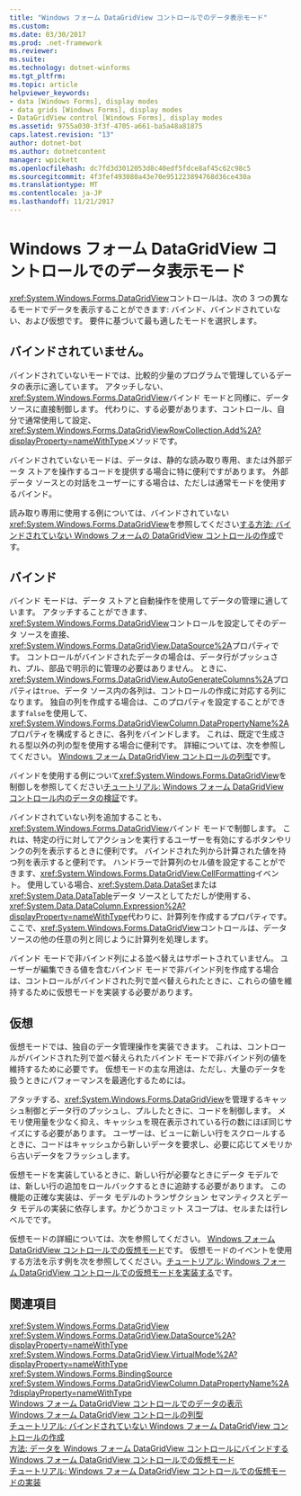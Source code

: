 ```yaml
---
title: "Windows フォーム DataGridView コントロールでのデータ表示モード"
ms.custom: 
ms.date: 03/30/2017
ms.prod: .net-framework
ms.reviewer: 
ms.suite: 
ms.technology: dotnet-winforms
ms.tgt_pltfrm: 
ms.topic: article
helpviewer_keywords:
- data [Windows Forms], display modes
- data grids [Windows Forms], display modes
- DataGridView control [Windows Forms], display modes
ms.assetid: 9755a030-3f3f-4705-a661-ba5a48a81875
caps.latest.revision: "13"
author: dotnet-bot
ms.author: dotnetcontent
manager: wpickett
ms.openlocfilehash: dc7fd3d3012053d8c40edf5fdce8af45c62c98c5
ms.sourcegitcommit: 4f3fef493080a43e70e951223894768d36ce430a
ms.translationtype: MT
ms.contentlocale: ja-JP
ms.lasthandoff: 11/21/2017
---
```

# <a name="data-display-modes-in-the-windows-forms-datagridview-control"></a>Windows フォーム DataGridView コントロールでのデータ表示モード
<xref:System.Windows.Forms.DataGridView>コントロールは、次の 3 つの異なるモードでデータを表示することができます: バインド、バインドされていない、および仮想です。 要件に基づいて最も適したモードを選択します。  
  
## <a name="unbound"></a>バインドされていません。  
 バインドされていないモードでは、比較的少量のプログラムで管理しているデータの表示に適しています。 アタッチしない、<xref:System.Windows.Forms.DataGridView>バインド モードと同様に、データ ソースに直接制御します。 代わりに、する必要があります、コントロール、自分で通常使用して設定、<xref:System.Windows.Forms.DataGridViewRowCollection.Add%2A?displayProperty=nameWithType>メソッドです。  
  
 バインドされていないモードは、データは、静的な読み取り専用、または外部データ ストアを操作するコードを提供する場合に特に便利ですがあります。 外部データ ソースとの対話をユーザーにする場合は、ただしは通常モードを使用するバインド。  
  
 読み取り専用に使用する例については、バインドされていない<xref:System.Windows.Forms.DataGridView>を参照してください[する方法: バインドされていない Windows フォームの DataGridView コントロールの作成](../../../../docs/framework/winforms/controls/how-to-create-an-unbound-windows-forms-datagridview-control.md)です。  
  
## <a name="bound"></a>バインド  
 バインド モードは、データ ストアと自動操作を使用してデータの管理に適しています。 アタッチすることができます、<xref:System.Windows.Forms.DataGridView>コントロールを設定してそのデータ ソースを直接、<xref:System.Windows.Forms.DataGridView.DataSource%2A>プロパティです。 コントロールがバインドされたデータの場合は、データ行がプッシュされ、プル、部品で明示的に管理の必要はありません。 ときに、<xref:System.Windows.Forms.DataGridView.AutoGenerateColumns%2A>プロパティは`true`、データ ソース内の各列は、コントロールの作成に対応する列になります。 独自の列を作成する場合は、このプロパティを設定することができます`false`を使用して、<xref:System.Windows.Forms.DataGridViewColumn.DataPropertyName%2A>プロパティを構成するときに、各列をバインドします。 これは、既定で生成される型以外の列の型を使用する場合に便利です。 詳細については、次を参照してください。 [Windows フォーム DataGridView コントロールの列型](../../../../docs/framework/winforms/controls/column-types-in-the-windows-forms-datagridview-control.md)です。  
  
 バインドを使用する例について<xref:System.Windows.Forms.DataGridView>を制御しを参照してください[チュートリアル: Windows フォーム DataGridView コントロール内のデータの検証](../../../../docs/framework/winforms/controls/walkthrough-validating-data-in-the-windows-forms-datagridview-control.md)です。  
  
 バインドされていない列を追加することも、<xref:System.Windows.Forms.DataGridView>バインド モードで制御します。 これは、特定の行に対してアクションを実行するユーザーを有効にするボタンやリンクの列を表示するときに便利です。 バインドされた列から計算された値を持つ列を表示すると便利です。 ハンドラーで計算列のセル値を設定することができます、<xref:System.Windows.Forms.DataGridView.CellFormatting>イベント。 使用している場合、<xref:System.Data.DataSet>または<xref:System.Data.DataTable>データ ソースとしてただしが使用する、<xref:System.Data.DataColumn.Expression%2A?displayProperty=nameWithType>代わりに、計算列を作成するプロパティです。 ここで、<xref:System.Windows.Forms.DataGridView>コントロールは、データ ソースの他の任意の列と同じように計算列を処理します。  
  
 バインド モードで非バインド列による並べ替えはサポートされていません。 ユーザーが編集できる値を含むバインド モードで非バインド列を作成する場合は、コントロールがバインドされた列で並べ替えられたときに、これらの値を維持するために仮想モードを実装する必要があります。  
  
## <a name="virtual"></a>仮想  
 仮想モードでは、独自のデータ管理操作を実装できます。 これは、コントロールがバインドされた列で並べ替えられたバインド モードで非バインド列の値を維持するために必要です。 仮想モードの主な用途は、ただし、大量のデータを扱うときにパフォーマンスを最適化するためには。  
  
 アタッチする、<xref:System.Windows.Forms.DataGridView>を管理するキャッシュ制御とデータ行のプッシュし、プルしたときに、コードを制御します。 メモリ使用量を少なく抑え、キャッシュを現在表示されている行の数にほぼ同じサイズにする必要があります。 ユーザーは、ビューに新しい行をスクロールするときに、コードはキャッシュから新しいデータを要求し、必要に応じてメモリから古いデータをフラッシュします。  
  
 仮想モードを実装しているときに、新しい行が必要なときにデータ モデルでは、新しい行の追加をロールバックするときに追跡する必要があります。 この機能の正確な実装は、データ モデルのトランザクション セマンティクスとデータ モデルの実装に依存します。かどうかコミット スコープは、セルまたは行レベルでです。  
  
 仮想モードの詳細については、次を参照してください。 [Windows フォーム DataGridView コントロールでの仮想モード](../../../../docs/framework/winforms/controls/virtual-mode-in-the-windows-forms-datagridview-control.md)です。 仮想モードのイベントを使用する方法を示す例を次を参照してください。[チュートリアル: Windows フォーム DataGridView コントロールでの仮想モードを実装する](../../../../docs/framework/winforms/controls/implementing-virtual-mode-wf-datagridview-control.md)です。  
  
## <a name="see-also"></a>関連項目  
 <xref:System.Windows.Forms.DataGridView>  
 <xref:System.Windows.Forms.DataGridView.DataSource%2A?displayProperty=nameWithType>  
 <xref:System.Windows.Forms.DataGridView.VirtualMode%2A?displayProperty=nameWithType>  
 <xref:System.Windows.Forms.BindingSource>  
 <xref:System.Windows.Forms.DataGridViewColumn.DataPropertyName%2A?displayProperty=nameWithType>  
 [Windows フォーム DataGridView コントロールでのデータの表示](../../../../docs/framework/winforms/controls/displaying-data-in-the-windows-forms-datagridview-control.md)  
 [Windows フォーム DataGridView コントロールの列型](../../../../docs/framework/winforms/controls/column-types-in-the-windows-forms-datagridview-control.md)  
 [チュートリアル: バインドされていない Windows フォーム DataGridView コントロールの作成](../../../../docs/framework/winforms/controls/walkthrough-creating-an-unbound-windows-forms-datagridview-control.md)  
 [方法: データを Windows フォーム DataGridView コントロールにバインドする](../../../../docs/framework/winforms/controls/how-to-bind-data-to-the-windows-forms-datagridview-control.md)  
 [Windows フォーム DataGridView コントロールでの仮想モード](../../../../docs/framework/winforms/controls/virtual-mode-in-the-windows-forms-datagridview-control.md)  
 [チュートリアル: Windows フォーム DataGridView コントロールでの仮想モードの実装](../../../../docs/framework/winforms/controls/implementing-virtual-mode-wf-datagridview-control.md)
